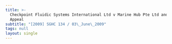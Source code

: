 ```yaml
---
title: >-
  Checkpoint Fluidic Systems International Ltd v Marine Hub Pte Ltd and Another
  Appeal
subtitle: "[2009] SGHC 134 / 03\_June\_2009"
tags: null
layout: single
---
```


